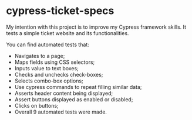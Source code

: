 # cypress-ticket-specs

My intention with this project is to improve my Cypress framework skills. It tests a simple ticket website and its functionalities.

You can find automated tests that:
- Navigates to a page;
- Maps fields using CSS selectors;
- Inputs value to text boxes;
- Checks and unchecks check-boxes;
- Selects combo-box options;
- Use cypress commands to repeat filling similar data;
- Asserts header content being displayed;
- Assert buttons displayed as enabled or disabled;
- Clicks on buttons;
- Overall 9 automated tests were made.
